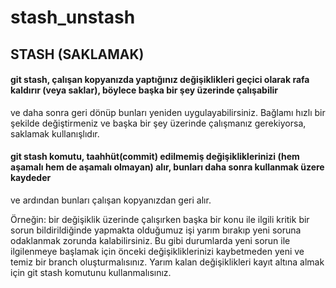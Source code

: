 # stash_unstash

## STASH (SAKLAMAK)
#### git stash, çalışan kopyanızda yaptığınız değişiklikleri geçici olarak rafa kaldırır (veya saklar), böylece başka bir şey üzerinde çalışabilir 
ve daha sonra geri dönüp bunları yeniden uygulayabilirsiniz. Bağlamı hızlı bir şekilde değiştirmeniz ve başka bir şey üzerinde çalışmanız gerekiyorsa, saklamak
kullanışlıdır.


#### git stash komutu, taahhüt(commit) edilmemiş değişikliklerinizi (hem aşamalı hem de aşamalı olmayan) alır, bunları daha sonra kullanmak üzere kaydeder
ve ardından bunları çalışan kopyanızdan geri alır.

Örneğin: bir değişiklik üzerinde çalışırken başka bir konu ile ilgili kritik bir sorun bildirildiğinde yapmakta olduğumuz işi yarım bırakıp yeni soruna odaklanmak zorunda kalabilirsiniz. Bu gibi durumlarda yeni sorun ile ilgilenmeye başlamak için önceki değişikliklerinizi kaybetmeden yeni ve temiz bir branch oluşturmalısınız. Yarım kalan değişiklikleri kayıt altına almak için git stash komutunu kullanmalısınız.
